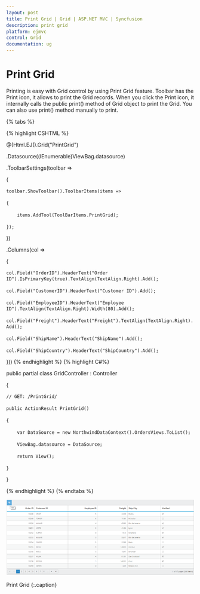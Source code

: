 ```yaml
---
layout: post
title: Print Grid | Grid | ASP.NET MVC | Syncfusion
description: print grid
platform: ejmvc
control: Grid
documentation: ug
---
```


# Print Grid

Printing is easy with Grid control by using Print Grid feature. Toolbar has the Print icon, it allows to print the Grid records. When you click the Print icon, it internally calls the public print() method of Grid object to print the Grid. You can also use print() method manually to print.

{% tabs %}
 
{% highlight CSHTML %}

@(Html.EJ().Grid<OrdersView>("PrintGrid")

.Datasource((IEnumerable<object>)ViewBag.datasource)

.ToolbarSettings(toolbar =>

{

	toolbar.ShowToolbar().ToolbarItems(items =>

	{

		items.AddTool(ToolBarItems.PrintGrid);

	});

})

.Columns(col =>

{

	col.Field("OrderID").HeaderText("Order ID").IsPrimaryKey(true).TextAlign(TextAlign.Right).Add();

	col.Field("CustomerID").HeaderText("Customer ID").Add();

	col.Field("EmployeeID").HeaderText("Employee ID").TextAlign(TextAlign.Right).Width(80).Add();

	col.Field("Freight").HeaderText("Freight").TextAlign(TextAlign.Right). Add();

	col.Field("ShipName").HeaderText("ShipName").Add();

	col.Field("ShipCountry").HeaderText("ShipCountry").Add();

}))
{% endhighlight  %}
{% highlight C#%}

public partial class GridController : Controller

{

	// GET: /PrintGrid/

	public ActionResult PrintGrid()

	{

		var DataSource = new NorthwindDataContext().OrdersViews.ToList();

		ViewBag.datasource = DataSource;

		return View();

	}



}

{% endhighlight  %}
{% endtabs %} 

![](Print-Grid_images/Print-Grid_img1.png)

Print Grid
{:.caption}
